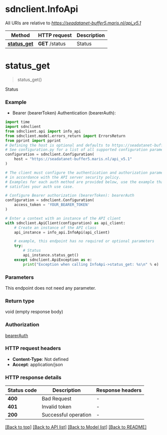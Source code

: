 # sdnclient.InfoApi

All URIs are relative to *https://seadatanet-buffer5.maris.nl/api_v5.1*

Method | HTTP request | Description
------------- | ------------- | -------------
[**status_get**](InfoApi.md#status_get) | **GET** /status | Status


# **status_get**
> status_get()

Status

### Example

* Bearer (bearerToken) Authentication (bearerAuth):

```python
import time
import sdnclient
from sdnclient.api import info_api
from sdnclient.model.errors_return import ErrorsReturn
from pprint import pprint
# Defining the host is optional and defaults to https://seadatanet-buffer5.maris.nl/api_v5.1
# See configuration.py for a list of all supported configuration parameters.
configuration = sdnclient.Configuration(
    host = "https://seadatanet-buffer5.maris.nl/api_v5.1"
)

# The client must configure the authentication and authorization parameters
# in accordance with the API server security policy.
# Examples for each auth method are provided below, use the example that
# satisfies your auth use case.

# Configure Bearer authorization (bearerToken): bearerAuth
configuration = sdnclient.Configuration(
    access_token = 'YOUR_BEARER_TOKEN'
)

# Enter a context with an instance of the API client
with sdnclient.ApiClient(configuration) as api_client:
    # Create an instance of the API class
    api_instance = info_api.InfoApi(api_client)

    # example, this endpoint has no required or optional parameters
    try:
        # Status
        api_instance.status_get()
    except sdnclient.ApiException as e:
        print("Exception when calling InfoApi->status_get: %s\n" % e)
```


### Parameters
This endpoint does not need any parameter.

### Return type

void (empty response body)

### Authorization

[bearerAuth](../README.md#bearerAuth)

### HTTP request headers

 - **Content-Type**: Not defined
 - **Accept**: application/json


### HTTP response details

| Status code | Description | Response headers |
|-------------|-------------|------------------|
**400** | Bad Request |  -  |
**401** | Invalid token |  -  |
**200** | Successful operation |  -  |

[[Back to top]](#) [[Back to API list]](../README.md#documentation-for-api-endpoints) [[Back to Model list]](../README.md#documentation-for-models) [[Back to README]](../README.md)

